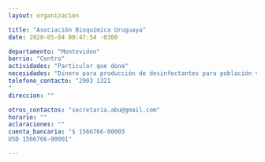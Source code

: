 ```yaml
---
layout: organizacion

title: "Asociación Bioquímica Uruguaya"
date: 2020-05-04 00:47:54 -0300

departamento: "Montevideo"
barrio: "Centro"
actividades: "Particular que dona"
necesidades: "Dinero para producción de desinfectantes para población vulnerable"
telefono_contacto: "2903 1321
"
direccion: ""

otros_contactos: "secretaria.abu@gmail.com"
horario: ""
aclaraciones: ""
cuenta_bancaria: "$ 1566766-00003 
USD 1566766-00001"

---
```

